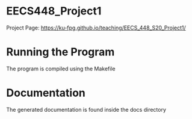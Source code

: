 # EECS448_Project1

Project Page: https://ku-fpg.github.io/teaching/EECS_448_S20_Project1/

# Running the Program
The program is compiled using the Makefile

# Documentation
The generated documentation is found inside the docs directory
